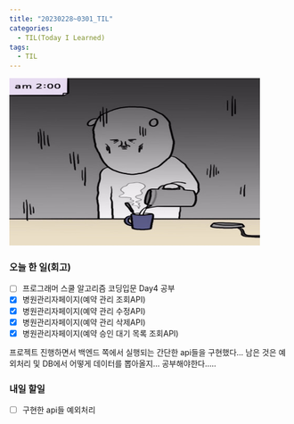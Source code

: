```yaml
---
title: "20230228~0301_TIL"
categories:
  - TIL(Today I Learned)
tags:
  - TIL
---
```

<img src="/assets/images/helpme.jpg" width="450px" height="300px" title="300px" alt="20230301-TIL"><br/>

### 오늘 한 일(회고)
- [ ] 프로그래머 스쿨 알고리즘 코딩입문 Day4 공부
- [x] 병원관리자페이지(예약 관리 조회API)
- [x] 병원관리자페이지(예약 관리 수정API)
- [x] 병원관리자페이지(예약 관리 삭제API)
- [x] 병원관리자페이지(예약 승인 대기 목록 조회API)

프로젝트 진행하면서 백엔드 쪽에서 실행되는 간단한 api들을 구현했다...
남은 것은 예외처리 및 DB에서 어떻게 데이터를 뽑아올지... 공부해야한다.....


### 내일 할일

- [ ] 구현한 api들 예외처리 

